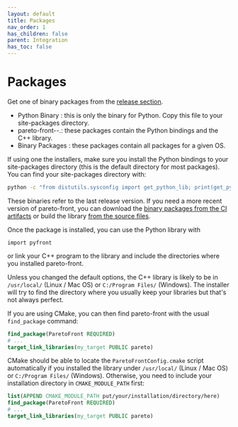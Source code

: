 ```yaml
---
layout: default
title: Packages
nav_order: 1
has_children: false
parent: Integration
has_toc: false
---
```

# Packages

Get one of binary packages from the [release section](https://github.com/alandefreitas/pareto-front/releases). 

* Python Binary <OS>: this is only the binary for Python. Copy this file to your site-packages directory.
* pareto-front-<version>-<OS>.<package extension>: these packages contain the Python bindings and the C++ library.
* Binary Packages <OS>: these packages contain all packages for a given OS.

If using one the installers, make sure you install the Python bindings to your site-packages directory (this is the default directory for most packages). You can find your site-packages directory with:

```bash
python -c "from distutils.sysconfig import get_python_lib; print(get_python_lib());"
``` 

These binaries refer to the last release version. If you need a more recent version of pareto-front, you can download the [binary packages from the CI artifacts](https://github.com/alandefreitas/pareto-front/actions?query=workflow%3AParetoFront+event%3Apush) or build the library [from the source files](build-from-source.md). 

Once the package is installed, you can use the Python library with

```
import pyfront
```
 
or link your C++ program to the library and include the directories where you installed pareto-front. 

Unless you changed the default options, the C++ library is likely to be in `/usr/local/` (Linux / Mac OS) or `C:/Program Files/` (Windows). The installer will try to find the directory where you usually keep your  libraries but that's not always perfect.

If you are using CMake, you can then find pareto-front with the usual `find_package` command:

```cmake
find_package(ParetoFront REQUIRED)
# ...
target_link_libraries(my_target PUBLIC pareto)
```

CMake should be able to locate the `ParetoFrontConfig.cmake` script automatically if you installed the library under `/usr/local/` (Linux / Mac OS) or `C:/Program Files/` (Windows). Otherwise, you need to include your installation directory in `CMAKE_MODULE_PATH` first: 

```cmake
list(APPEND CMAKE_MODULE_PATH put/your/installation/directory/here)
find_package(ParetoFront REQUIRED)
# ...
target_link_libraries(my_target PUBLIC pareto)
```




<!-- Generated with mdsplit: https://github.com/alandefreitas/mdsplit -->
